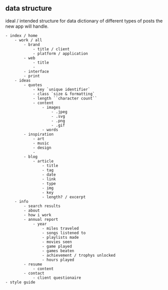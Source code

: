 ## data structure

ideal / intended structure for data dictionary of different types of posts the new app will handle.
<span style="color:orange !important;">

```
- index / home
	- work / all
		- brand
			- title / client
			- platform / application
		- web
			- title
			-
		- interface
		- print
	- ideas
		- quotes
			- key `unique identifier`
			- class `size & formatting`
			- length ``character count``
			- content
				- images
					- .jpeg
					- .svg
					- .png
					- .gif
				- words
		- inspiration
			- art
			- music
			- design
			-
		- blog
			- article
				- title
				- tag
				- date
				- link
				- type
				- img
				- key
				- length? / excerpt
	- info
		- search results
		- about
		- how i work
		- annual report
			- year
				- miles traveled
				- songs listened to
				- playlists made
				- movies seen
				- game played
				- games beaten
				- achievement / trophys unlocked
				- hours played
		- resume
			- content
		- contact
			- client questionaire
- style guide

```
